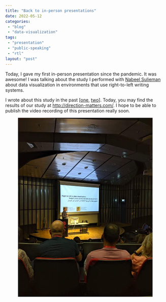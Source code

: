 ```yaml
---
title: "Back to in-person presentations"
date: 2022-05-12
categories: 
 - "blog"
 - "data-visualization"
tags: 
 - "presentation"
 - "public-speaking"
 - "rtl"
layout: "post"
---
```


<!-- wp:paragraph -->
Today, I gave my first in-person presentation since the pandemic. It was awesome! I was talking about the study I performed with [Nabeel Sulieman](https://nabeel.dev) about data visualization in environments that use right-to-left writing systems.


<!-- /wp:paragraph -->

<!-- wp:paragraph -->
I wrote about this study in the past [[one](https://gorelik.net/2019/05/19/x-axis-direction-in-right-to-left-languages-part-two/), [two](https://gorelik.net/2019/05/19/x-axis-direction-in-right-to-left-languages-part-two/)]. Today, you may find the results of our study at http://direction-matters.com/. I hope to be able to publish the video recording of this presentation really soon.


<!-- /wp:paragraph -->

<!-- wp:image {"id":3986,"sizeSlug":"large","linkDestination":"none"} -->
<figure class="wp-block-image size-large"><img src="/assets/img/2022/05/280091873_1057761791501722_8150898068813864255_n.jpg" alt="" class="wp-image-3986"></figure>
<!-- /wp:image -->
